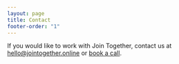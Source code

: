 ```yaml
---
layout: page
title: Contact
footer-order: "1"
---
```


If you would like to work with Join Together, contact us at 
[hello@jointogether.online](mailto:hello@jointogether.online) or
[book a call](https://calendly.com/join-together/hello).
